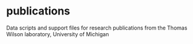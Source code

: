 # publications
Data scripts and support files for research publications from the Thomas Wilson laboratory, University of Michigan
